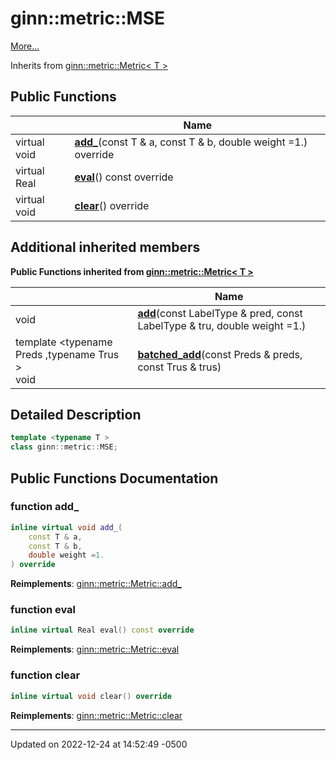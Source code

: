 # ginn::metric::MSE


 [More...](#detailed-description)

Inherits from [ginn::metric::Metric< T >](api/Classes/classginn_1_1metric_1_1_metric.md)

## Public Functions

|                | Name           |
| -------------- | -------------- |
| virtual void | **[add_](api/Classes/classginn_1_1metric_1_1_m_s_e.md#function-add_)**(const T & a, const T & b, double weight =1.) override |
| virtual Real | **[eval](api/Classes/classginn_1_1metric_1_1_m_s_e.md#function-eval)**() const override |
| virtual void | **[clear](api/Classes/classginn_1_1metric_1_1_m_s_e.md#function-clear)**() override |

## Additional inherited members

**Public Functions inherited from [ginn::metric::Metric< T >](api/Classes/classginn_1_1metric_1_1_metric.md)**

|                | Name           |
| -------------- | -------------- |
| void | **[add](api/Classes/classginn_1_1metric_1_1_metric.md#function-add)**(const LabelType & pred, const LabelType & tru, double weight =1.) |
| template <typename Preds ,typename Trus \> <br>void | **[batched_add](api/Classes/classginn_1_1metric_1_1_metric.md#function-batched_add)**(const Preds & preds, const Trus & trus) |


## Detailed Description

```cpp
template <typename T >
class ginn::metric::MSE;
```

## Public Functions Documentation

### function add_

```cpp
inline virtual void add_(
    const T & a,
    const T & b,
    double weight =1.
) override
```


**Reimplements**: [ginn::metric::Metric::add_](api/Classes/classginn_1_1metric_1_1_metric.md#function-add_)


### function eval

```cpp
inline virtual Real eval() const override
```


**Reimplements**: [ginn::metric::Metric::eval](api/Classes/classginn_1_1metric_1_1_metric.md#function-eval)


### function clear

```cpp
inline virtual void clear() override
```


**Reimplements**: [ginn::metric::Metric::clear](api/Classes/classginn_1_1metric_1_1_metric.md#function-clear)


-------------------------------

Updated on 2022-12-24 at 14:52:49 -0500